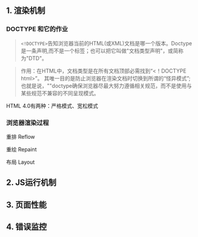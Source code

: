 ## 1. 渲染机制

### DOCTYPE 和它的作业

> `<!DOCTYPE>`告知浏览器当前的HTML(或XML)文档是哪一个版本。Doctype 是一条声明,而不是一个标签；也可以把它叫做"文档类型声明"，或简称为"DTD"。

> 作用：在HTML中，文档类型是在所有文档顶部必需找到“<！DOCTYPE html>”。 其唯一目的是防止浏览器在渲染文档时切换到所谓的“怪异模式”; 也就是说，"<DOCTYPE html>"doctype确保浏览器尽最大努力遵循相关规范，而不是使用与某些规范不兼容的不同呈现模式。

HTML 4.0有两种：严格模式、宽松模式

### 浏览器渲染过程

重排 Reflow

重绘 Repaint

布局 Layout

## 2. JS运行机制
## 3. 页面性能
## 4. 错误监控 

